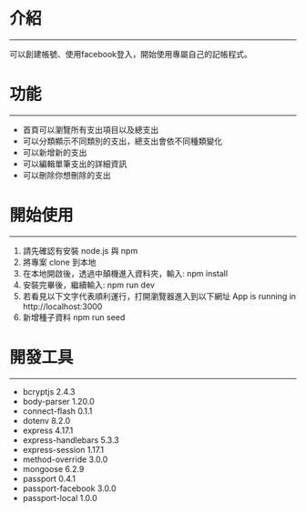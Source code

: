 # 介紹
***
可以創建帳號、使用facebook登入，開始使用專屬自己的記帳程式。

# 功能
*** 
- 首頁可以瀏覽所有支出項目以及總支出
- 可以分類顯示不同類別的支出，總支出會依不同種類變化
- 可以新增新的支出
- 可以編輯單筆支出的詳細資訊
- 可以刪除你想刪除的支出

# 開始使用
***
1. 請先確認有安裝 node.js 與 npm
2. 將專案 clone 到本地
3. 在本地開啟後，透過中顛機進入資料夾，輸入:
  npm install
4. 安裝完畢後，繼續輸入:
  npm run dev
5. 若看見以下文字代表順利運行，打開瀏覽器進入到以下網址
  App is running in http://localhost:3000
6. 新增種子資料
  npm run seed

# 開發工具
***
- bcryptjs 2.4.3
- body-parser 1.20.0
- connect-flash 0.1.1
- dotenv 8.2.0
- express 4.17.1
- express-handlebars 5.3.3
- express-session 1.17.1
- method-override 3.0.0
- mongoose 6.2.9
- passport 0.4.1
- passport-facebook 3.0.0
- passport-local 1.0.0